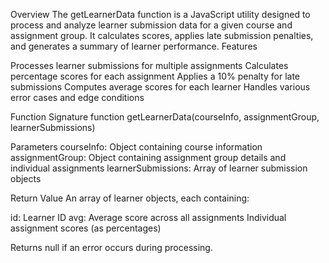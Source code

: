 Overview
The getLearnerData function is a JavaScript utility designed to process and analyze learner submission data for a given course and assignment group. It calculates scores, applies late submission penalties, and generates a summary of learner performance.
Features

Processes learner submissions for multiple assignments
Calculates percentage scores for each assignment
Applies a 10% penalty for late submissions
Computes average scores for each learner
Handles various error cases and edge conditions

Function Signature
function getLearnerData(courseInfo, assignmentGroup, learnerSubmissions)

Parameters
courseInfo: Object containing course information
assignmentGroup: Object containing assignment group details and individual assignments
learnerSubmissions: Array of learner submission objects

Return Value
An array of learner objects, each containing:

id: Learner ID
avg: Average score across all assignments
Individual assignment scores (as percentages)

Returns null if an error occurs during processing.
